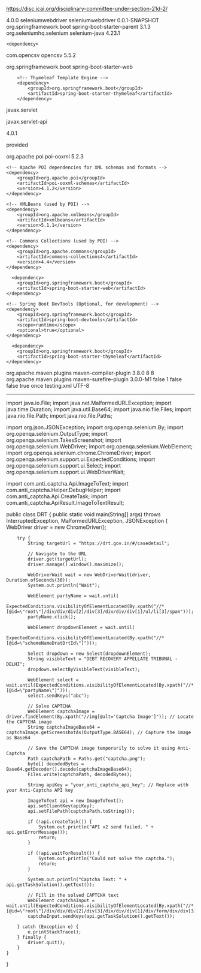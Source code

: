 https://disc.icai.org/disciplinary-committee-under-section-21d-2/


<project xmlns="http://maven.apache.org/POM/4.0.0" xmlns:xsi="http://www.w3.org/2001/XMLSchema-instance" xsi:schemaLocation="http://maven.apache.org/POM/4.0.0 https://maven.apache.org/xsd/maven-4.0.0.xsd">
  <modelVersion>4.0.0</modelVersion>
  <groupId>seleniumwebdriver</groupId>
  <artifactId>seleniumwebdriver</artifactId>
  <version>0.0.1-SNAPSHOT</version>
  
  
  <parent>
    <groupId>org.springframework.boot</groupId>
    <artifactId>spring-boot-starter-parent</artifactId>
    <version>3.1.3</version> <!-- Use the latest stable version here -->
    <relativePath/> <!-- lookup parent from repository -->
</parent>
  
  <dependencies>
<!-- https://mvnrepository.com/artifact/org.seleniumhq.selenium/selenium-java -->
	<dependency>
		 <groupId>org.seleniumhq.selenium</groupId>
		 <artifactId>selenium-java</artifactId>
		 <version>4.23.1</version>
	</dependency>
	
	<dependency>
   <groupId>com.opencsv</groupId>
   <artifactId>opencsv</artifactId>
   <version>5.5.2</version>
  </dependency>
   
   <dependency>
            <groupId>org.springframework.boot</groupId>
            <artifactId>spring-boot-starter-web</artifactId>
        </dependency>
        
        <!-- Thymeleaf Template Engine -->
        <dependency>
            <groupId>org.springframework.boot</groupId>
            <artifactId>spring-boot-starter-thymeleaf</artifactId>
        </dependency>

<dependency>

   <groupId>javax.servlet</groupId>

   <artifactId>javax.servlet-api</artifactId>

   <version>4.0.1</version>

   <scope>provided</scope>

</dependency>
 <!-- Apache POI for working with Word files -->
    <dependency>
        <groupId>org.apache.poi</groupId>
        <artifactId>poi-ooxml</artifactId>
        <version>5.2.3</version>
    </dependency>
    
    

    <!-- Apache POI dependencies for XML schemas and formats -->
    <dependency>
        <groupId>org.apache.poi</groupId>
        <artifactId>poi-ooxml-schemas</artifactId>
        <version>4.1.2</version>
    </dependency>
    
    <!-- XMLBeans (used by POI) -->
    <dependency>
        <groupId>org.apache.xmlbeans</groupId>
        <artifactId>xmlbeans</artifactId>
        <version>5.1.1</version>
    </dependency>

    <!-- Commons Collections (used by POI) -->
    <dependency>
        <groupId>org.apache.commons</groupId>
        <artifactId>commons-collections4</artifactId>
        <version>4.4</version>
    </dependency>
    
      <dependency>
        <groupId>org.springframework.boot</groupId>
        <artifactId>spring-boot-starter-web</artifactId>
    </dependency>

    <!-- Spring Boot DevTools (Optional, for development) -->
    <dependency>
        <groupId>org.springframework.boot</groupId>
        <artifactId>spring-boot-devtools</artifactId>
        <scope>runtime</scope>
        <optional>true</optional>
    </dependency>
    
      <dependency>
        <groupId>org.springframework.boot</groupId>
        <artifactId>spring-boot-starter-thymeleaf</artifactId>
    </dependency>
    
</dependencies>
 <build>
    <plugins>
        <plugin>
            <groupId>org.apache.maven.plugins</groupId>
            <artifactId>maven-compiler-plugin</artifactId>
            <version>3.8.0</version>
            <configuration>
                <source>8</source>
                <target>8</target>
            </configuration>
        </plugin>
        <plugin>
            <groupId>org.apache.maven.plugins</groupId>
            <artifactId>maven-surefire-plugin</artifactId>
            <version>3.0.0-M1</version>
            <configuration>
                <useSystemClassLoader>false</useSystemClassLoader>
                <forkCount>1</forkCount>
                <useFile>false</useFile>
                <skipTests>false</skipTests>
                <testFailureIgnore>true</testFailureIgnore>
                <forkMode>once</forkMode>
                <suiteXmlFiles>
                    <suiteXmlFile>testing.xml</suiteXmlFile>
                </suiteXmlFiles>
            </configuration>
        </plugin>
    </plugins>
</build>
<properties>
    <project.build.sourceEncoding>UTF-8</project.build.sourceEncoding>
</properties>
</project>




 -------------------------------------------------------------------------------

 import java.io.File;
import java.net.MalformedURLException;
import java.time.Duration;
import java.util.Base64;
import java.nio.file.Files;
import java.nio.file.Path;
import java.nio.file.Paths;

import org.json.JSONException;
import org.openqa.selenium.By;
import org.openqa.selenium.OutputType;
import org.openqa.selenium.TakesScreenshot;
import org.openqa.selenium.WebDriver;
import org.openqa.selenium.WebElement;
import org.openqa.selenium.chrome.ChromeDriver;
import org.openqa.selenium.support.ui.ExpectedConditions;
import org.openqa.selenium.support.ui.Select;
import org.openqa.selenium.support.ui.WebDriverWait;

import com.anti_captcha.Api.ImageToText;
import com.anti_captcha.Helper.DebugHelper;
import com.anti_captcha.Api.CreateTask;
import com.anti_captcha.ApiResult.ImageToTextResult;

public class DRT {
    public static void main(String[] args) throws InterruptedException, MalformedURLException, JSONException {
        WebDriver driver = new ChromeDriver();
        
        try {
            String targetUrl = "https://drt.gov.in/#/casedetail";
            
            // Navigate to the URL
            driver.get(targetUrl);
            driver.manage().window().maximize();

            WebDriverWait wait = new WebDriverWait(driver, Duration.ofSeconds(30));
            System.out.println("Wait");

            WebElement partyName = wait.until(
                ExpectedConditions.visibilityOfElementLocated(By.xpath("//*[@id=\"root\"]/div/div/div[2]/div[3]/div/div/div[1]/ul/li[3]/span")));
            partyName.click();
                
            WebElement dropdownElement = wait.until(
                ExpectedConditions.visibilityOfElementLocated(By.xpath("//*[@id=\"schemeNameDratDrtId\"]"))); 

            Select dropdown = new Select(dropdownElement);
            String visibleText = "DEBT RECOVERY APPELLATE TRIBUNAL - DELHI";
            dropdown.selectByVisibleText(visibleText);
            
            WebElement select = wait.until(ExpectedConditions.visibilityOfElementLocated(By.xpath("//*[@id=\"partyName\"]")));
            select.sendKeys("abc");
            
            // Solve CAPTCHA
            WebElement captchaImage = driver.findElement(By.xpath("//img[@alt='Captcha Image']")); // Locate the CAPTCHA image
            String captchaImageBase64 = captchaImage.getScreenshotAs(OutputType.BASE64); // Capture the image as Base64

            // Save the CAPTCHA image temporarily to solve it using Anti-Captcha
            Path captchaPath = Paths.get("captcha.png");
            byte[] decodedBytes = Base64.getDecoder().decode(captchaImageBase64);
            Files.write(captchaPath, decodedBytes);

            String apiKey = "your_anti_captcha_api_key"; // Replace with your Anti-Captcha API key

            ImageToText api = new ImageToText();
            api.setClientKey(apiKey);
            api.setFilePath(captchaPath.toString());

            if (!api.createTask()) {
                System.out.println("API v2 send failed. " + api.getErrorMessage());
                return;
            }

            if (!api.waitForResult()) {
                System.out.println("Could not solve the captcha.");
                return;
            }

            System.out.println("Captcha Text: " + api.getTaskSolution().getText());

            // Fill in the solved CAPTCHA text
            WebElement captchaInput = wait.until(ExpectedConditions.visibilityOfElementLocated(By.xpath("//*[@id=\"root\"]/div/div/div[2]/div[3]/div/div/div[1]/div/form/div/div[3]/div[1]/div/input")));
            captchaInput.sendKeys(api.getTaskSolution().getText());
               
        } catch (Exception e) {
            e.printStackTrace();
        } finally {
            driver.quit();
        }
    }
}

